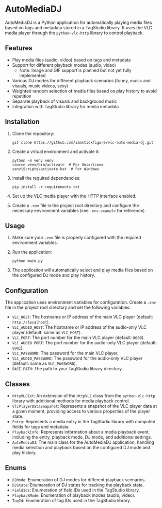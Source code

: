 # AutoMediaDJ

AutoMediaDJ is a Python application for automatically playing media files based on tags and metadata stored in a TagStudio library. It uses the VLC media player through the `python-vlc-http` library to control playback.

## Features

- Play media files (audio, video) based on tags and metadata
- Support for different playback modes (audio, video)
  - Note: Image and GIF support is planned but not yet fully implemented
- Various DJ modes for different playback scenarios (funny, music and visuals, music videos, sexy)
- Weighted random selection of media files based on play history to avoid repetition
- Separate playback of visuals and background music
- Integration with TagStudio library for media metadata

## Installation

1. Clone the repository:
   ```
   git clone https://github.com/iamstickfigure/vlc-auto-media-dj.git
   ```

2. Create a virtual environment and activate it:
   ```
   python -m venv venv
   source venv/bin/activate  # For Unix/Linux
   venv\Scripts\activate.bat  # For Windows
   ```

3. Install the required dependencies:
   ```
   pip install -r requirements.txt
   ```

4. Set up the VLC media player with the HTTP interface enabled.

5. Create a `.env` file in the project root directory and configure the necessary environment variables (see `.env.example` for reference).

## Usage

1. Make sure your `.env` file is properly configured with the required environment variables.

2. Run the application:
   ```
   python main.py
   ```

3. The application will automatically select and play media files based on the configured DJ mode and play history.

## Configuration

The application uses environment variables for configuration. Create a `.env` file in the project root directory and set the following variables:

- `VLC_HOST`: The hostname or IP address of the main VLC player (default: `http://localhost`).
- `VLC_AUDIO_HOST`: The hostname or IP address of the audio-only VLC player (default: same as `VLC_HOST`).
- `VLC_PORT`: The port number for the main VLC player (default: `8080`).
- `VLC_AUDIO_PORT`: The port number for the audio-only VLC player (default: `8081`).
- `VLC_PASSWORD`: The password for the main VLC player.
- `VLC_AUDIO_PASSWORD`: The password for the audio-only VLC player (default: same as `VLC_PASSWORD`).
- `BASE_PATH`: The path to your TagStudio library directory.

## Classes

- `HttpVLCExt`: An extension of the `HttpVLC` class from the `python-vlc-http` library with additional methods for media playback control.
- `VlcPlayerDataSnapshot`: Represents a snapshot of the VLC player data at a given moment, providing access to various properties of the player state.
- `Entry`: Represents a media entry in the TagStudio library with computed fields for tags and metadata.
- `PlaybackInfo`: Represents information about a media playback event, including the entry, playback mode, DJ mode, and additional settings.
- `AutoMediaDJ`: The main class for the AutoMediaDJ application, handling media selection and playback based on the configured DJ mode and play history.

## Enums

- `DJMode`: Enumeration of DJ modes for different playback scenarios.
- `DJState`: Enumeration of DJ states for tracking the playback state.
- `FieldIds`: Enumeration of field IDs used in the TagStudio library.
- `PlaybackMode`: Enumeration of playback modes (audio, video).
- `TagId`: Enumeration of tag IDs used in the TagStudio library.
